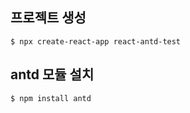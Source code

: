 ## 프로젝트 생성
```
$ npx create-react-app react-antd-test
```

## antd 모듈 설치
```
$ npm install antd
```

